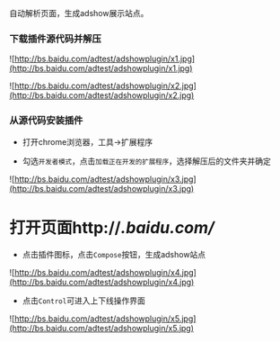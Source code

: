 自动解析页面，生成adshow展示站点。

### 下载插件源代码并解压

![http://bs.baidu.com/adtest/adshowplugin/x1.jpg](http://bs.baidu.com/adtest/adshowplugin/x1.jpg)

![http://bs.baidu.com/adtest/adshowplugin/x2.jpg](http://bs.baidu.com/adtest/adshowplugin/x2.jpg)

### 从源代码安装插件

* 打开chrome浏览器，工具->扩展程序

* 勾选`开发者模式`，点击`加载正在开发的扩展程序`，选择解压后的文件夹并确定

![http://bs.baidu.com/adtest/adshowplugin/x3.jpg](http://bs.baidu.com/adtest/adshowplugin/x3.jpg)

# 打开页面http://*.baidu.com/*

* 点击插件图标，点击`Compose`按钮，生成adshow站点

![http://bs.baidu.com/adtest/adshowplugin/x4.jpg](http://bs.baidu.com/adtest/adshowplugin/x4.jpg)

* 点击`Control`可进入上下线操作界面

![http://bs.baidu.com/adtest/adshowplugin/x5.jpg](http://bs.baidu.com/adtest/adshowplugin/x5.jpg)